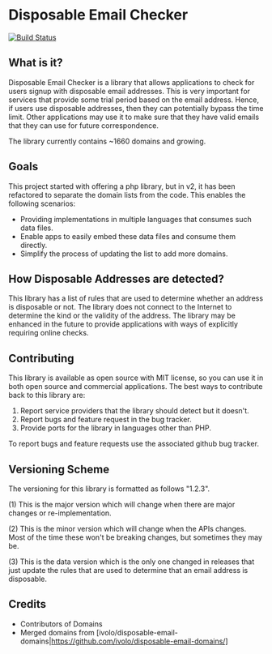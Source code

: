 # Disposable Email Checker

[![Build Status](https://travis-ci.org/vboctor/disposable_email_checker.png?branch=master)](https://travis-ci.org/vboctor/disposable_email_checker)

## What is it?

Disposable Email Checker is a library that allows applications to check for
users signup with disposable email addresses.  This is very important for
services that provide some trial period based on the email address.  Hence,
if users use disposable addresses, then they can potentially bypass the time
limit.  Other applications may use it to make sure that they have valid emails
that they can use for future correspondence.

The library currently contains ~1660 domains and growing.

## Goals

This project started with offering a php library, but in v2, it has been refactored
to separate the domain lists from the code.  This enables the following scenarios:

- Providing implementations in multiple languages that consumes such data files.
- Enable apps to easily embed these data files and consume them directly.
- Simplify the process of updating the list to add more domains.

## How Disposable Addresses are detected?

This library has a list of rules that are used to determine whether an address 
is disposable or not.  The library does not connect to the Internet to determine 
the kind or the validity of the address.  The library may be enhanced in the 
future to provide applications with ways of explicitly requiring online checks.

## Contributing

This library is available as open source with MIT license, so you can use it
in both open source and commercial applications.  The best ways to contribute
back to this library are:

1. Report service providers that the library should detect but it doesn't.
2. Report bugs and feature request in the bug tracker.
3. Provide ports for the library in languages other than PHP.

To report bugs and feature requests use the associated github bug tracker.

## Versioning Scheme

The versioning for this library is formatted as follows "1.2.3".

   (1) This is the major version which will change when there are major changes 
       or re-implementation.
       
   (2) This is the minor version which will change when the APIs changes.
       Most of the time these won't be breaking changes, but sometimes they
       may be.
       
   (3) This is the data version which is the only one changed in releases that
       just update the rules that are used to determine that an email address
       is disposable.

## Credits

- Contributors of Domains
- Merged domains from [ivolo/disposable-email-domains|https://github.com/ivolo/disposable-email-domains/]
